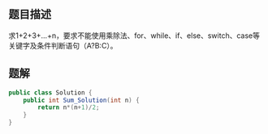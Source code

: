 ## 题目描述

求1+2+3+...+n，要求不能使用乘除法、for、while、if、else、switch、case等关键字及条件判断语句（A?B:C）。

## 题解

```java
public class Solution {
    public int Sum_Solution(int n) {
        return n*(n+1)/2;
    }
}
```


